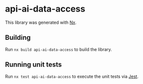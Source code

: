 # api-ai-data-access

This library was generated with [Nx](https://nx.dev).

## Building

Run `nx build api-ai-data-access` to build the library.

## Running unit tests

Run `nx test api-ai-data-access` to execute the unit tests via [Jest](https://jestjs.io).

